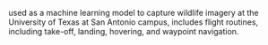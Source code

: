 used as a machine learning model to capture wildlife imagery at the University of Texas at San Antonio campus, includes flight routines, including take-off, landing, hovering, and waypoint navigation.
